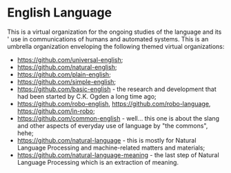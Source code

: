 # English Language
This is a virtual organization for the ongoing studies of the language and its
' use in communications of humans and automated systems. This is an umbrella organization enveloping the following themed virtual organizations:<br>
* https://github.com/universal-english;
* https://github.com/natural-english;
* https://github.com/plain-english;
* https://github.com/simple-english;
* https://github.com/basic-english - the research and development that had been
  started by C.K. Ogden a long time ago;
* https://github.com/robo-english, https://github.com/robo-language, https://github.com/in-robo;
* https://github.com/common-english - well... this one is about the slang and
  other aspects of everyday use of language by "the commons", hehe;
* https://github.com/natural-language - this is mostly for Natural Language
  Processing and machine-related matters and materials;
* https://github.com/natural-language-meaning - the last step of Natural
  Language Processing which is an extraction of meaning.

